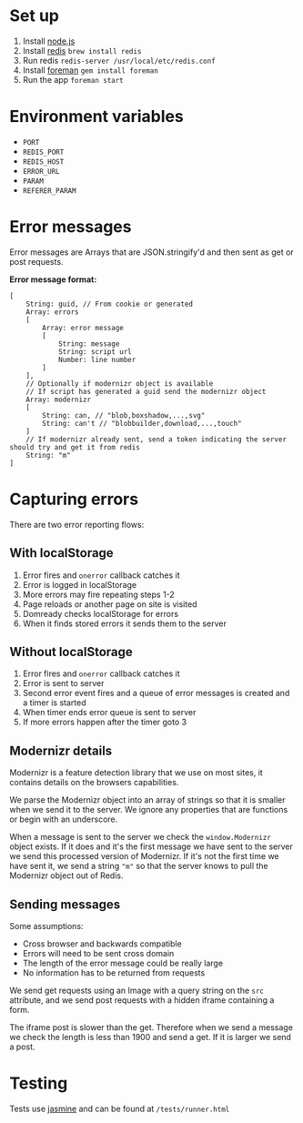 # Set up

1. Install [node.js](http://nodejs.org/download/)
2. Install [redis](http://redis.io/) ```brew install redis```
3. Run redis ```redis-server /usr/local/etc/redis.conf```
4. Install [foreman](http://ddollar.github.io/foreman/) ```gem install foreman```
5. Run the app ```foreman start```


# Environment variables

* ```PORT```
* ```REDIS_PORT```
* ```REDIS_HOST```
* ```ERROR_URL```
* ```PARAM```
* ```REFERER_PARAM```


# Error messages

Error messages are Arrays that are JSON.stringify'd and then sent as get or post requests.

**Error message format:**

    [
        String: guid, // From cookie or generated
        Array: errors
        [
            Array: error message
            [
                String: message
                String: script url
                Number: line number
            ]
        ],
        // Optionally if modernizr object is available
        // If script has generated a guid send the modernizr object
        Array: modernizr
        [
            String: can, // "blob,boxshadow,...,svg"
            String: can't // "blobbuilder,download,...,touch"
        ]
        // If modernizr already sent, send a token indicating the server should try and get it from redis
        String: "m"
    ]

# Capturing errors

There are two error reporting flows:

## With localStorage

1. Error fires and ```onerror``` callback catches it
2. Error is logged in localStorage
3. More errors may fire repeating steps 1-2
4. Page reloads or another page on site is visited
5. Domready checks localStorage for errors
6. When it finds stored errors it sends them to the server

## Without localStorage

1. Error fires and ```onerror``` callback catches it
2. Error is sent to server
3. Second error event fires and a queue of error messages is created and a timer is started
4. When timer ends error queue is sent to server
5. If more errors happen after the timer goto 3

## Modernizr details

Modernizr is a feature detection library that we use on most sites, it contains details on the browsers capabilities.

We parse the Modernizr object into an array of strings so that it is smaller when we send it to the server. We ignore any properties that are functions or begin with an underscore.

When a message is sent to the server we check the ```window.Modernizr``` object exists. If it does and it's the first message we have sent to the server we send this processed version of Modernizr. If it's not the first time we have sent it, we send a string ```"m"``` so that the server knows to pull the Modernizr object out of Redis.

## Sending messages

Some assumptions:

* Cross browser and backwards compatible
* Errors will need to be sent cross domain
* The length of the error message could be really large
* No information has to be returned from requests

We send get requests using an Image with a query string on the ```src``` attribute, and we send post requests with a hidden iframe containing a form. 

The iframe post is slower than the get. Therefore when we send a message we check the length is less than 1900 and send a get. If it is larger we send a post.


# Testing

Tests use [jasmine](http://pivotal.github.io/jasmine/) and can be found at ```/tests/runner.html```
